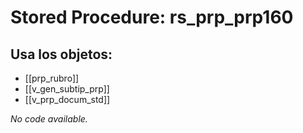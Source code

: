 # Stored Procedure: rs_prp_prp160

## Usa los objetos:
- [[prp_rubro]]
- [[v_gen_subtip_prp]]
- [[v_prp_docum_std]]

*No code available.*
